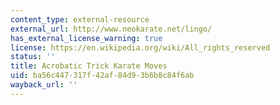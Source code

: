 ```yaml
---
content_type: external-resource
external_url: http://www.neokarate.net/lingo/
has_external_license_warning: true
license: https://en.wikipedia.org/wiki/All_rights_reserved
status: ''
title: Acrobatic Trick Karate Moves
uid: ba56c447-317f-42af-84d9-3b6b8c84f6ab
wayback_url: ''
---
```

